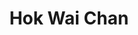 ---
# Display name
title: Hok Wai Chan

# Full Name (for SEO)
first_name: Hok Wai
last_name: Chan

# Is this the primary user of the site?
superuser: false

# Role/position
role: MS Student

# Organizations/Affiliations
organizations:
  - name: University of Hawaii at Manoa
    url: 'https://www.ics.hawaii.edu'

# Short bio (displayed in user profile at end of posts)
bio: Hok Wai Chan is a MS stduent of computer science at University of Hawaii at Manoa

interests:
  - Computer Vision

education:
  courses:
    - course: MS in Computer Science
      institution: University of Hawaii at Manoa
      year: 2025
    - course: BS in Computer Science
      institution: University of Hawaii at Manoa
      year: 2024

# Social/Academic Networking
# For available icons, see: https://docs.hugoblox.com/getting-started/page-builder/#icons
#   For an email link, use "fas" icon pack, "envelope" icon, and a link in the
#   form "mailto:your-email@example.com" or "#contact" for contact widget.
social:
  - icon: envelope
    icon_pack: fas
    link: 'mailto:hokwai@hawaii.edu'
  - icon: linkedin
    icon_pack: fab
    link: 'https://www.linkedin.com/in/hok-wai-chan-8b52b2262/'

# Enter email to display Gravatar (if Gravatar enabled in Config)
email: ''

# Highlight the author in author lists? (true/false)
highlight_name: false

# Organizational groups that you belong to (for People widget)
#   Set this to `[]` or comment out if you are not using People widget.
user_groups:
  - MS Students
---